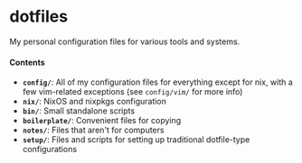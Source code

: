 dotfiles
========

My personal configuration files for various tools and systems.

#### Contents

*   **`config/`**: All of my configuration files for everything except for nix, with a few vim-related exceptions (see `config/vim/` for more info)
*   **`nix/`**: NixOS and nixpkgs configuration
*   **`bin/`**: Small standalone scripts
*   **`boilerplate/`**: Convenient files for copying
*   **`notes/`**: Files that aren't for computers
*   **`setup/`**: Files and scripts for setting up traditional dotfile-type configurations

